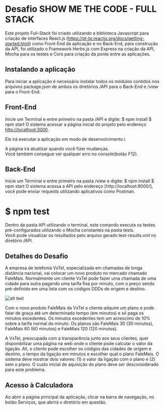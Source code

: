 # Desafio SHOW ME THE CODE - FULL STACK

Este projeto Full-Stack foi criado utilizando a biblioteca Javascript para criação de interfaces React.js (https://pt-br.reactjs.org/docs/getting-started.html)
como Front-End da aplicação e no Back-End, para construção da API, foi utilizado o Framework Herbs.js com Express na criação da API, Mocha para os testes e Cors
para criação da ponte entre as aplicações.

## Instalando a aplicação

Para iniciar a aplicação é necessário instalar todos os módulos contidos nos arquivos package.json de ambos os diretórios /API para o Back-End
e /view para o Front-End.

## Front-End
Inicie um Terminal e entre primeiro na pasta /API e digite:
    $ npm install
    $ npm start
O sistema acessar a página inicial do projeto pelo endereço [http://localhost:3000](http://localhost:3000).

Ele irá executar a aplicação em modo de desenvolvimento.\

A página irá atualizar quando você fizer mudanças.\
Você também consegue ver qualquer erro no console(botão F12).

## Back-End
Inicie um Terminal e entre primeiro na pasta /view e digite:
    $ npm install
    $ npm start
O sistema acessa a API pelo endereço [http://localhost:9000/], você pode enviar requests utilizando aplicativos como Postman.

# $ npm test
Dentro da pasta API utilizando o terminal, este comando executa os testes pré-configurados utilizando o Mocha constantes na pasta tests.\
Você pode visualizar os resultados pelo arquivo gerado test-results.xml no diretório /API.

## Detalhes do Desafio

A empresa de telefonia VxTel, especializada em chamadas de longa distância nacional, vai colocar um novo produto no mercado chamado FaleMais.
Normalmente um cliente VxTel pode fazer uma chamada de uma cidade para outra pagando uma tarifa fixa por minuto, com o preço sendo pré-definido em uma lista com os códigos DDDs de origem e destino.

![alt text](https://ibb.co/TcDZDjW)

Com o novo produto FaleMais da VxTel o cliente adquire um plano e pode falar de graça até um determinado tempo (em minutos) e só́ paga os minutos excedentes. Os minutos excedentes tem um acrescimo de 10% sobre a tarifa normal do minuto. Os planos são FaleMais 30 (30 minutos), FaleMais 60 (60 minutos) e FaleMais 120 (120 minutos).

A VxTel, preocupada com a transparência junto aos seus clientes, quer disponibilizar uma página na web onde o cliente pode calcular o valor da ligação. Ali, o cliente pode escolher os códigos das cidades de origem e destino, o tempo da ligação em minutos e escolher qual o plano FaleMais. O sistema deve mostrar dois valores: (1) o valor da ligação com o plano e (2) sem o plano. O custo inicial de aquisição do plano deve ser desconsiderado para este problema.

## Acesso à Calculadora
Ao abrir a página principal da aplicação, clicar na barra de navegação, no botão Serviços, que abrirá o diretório em questão.



